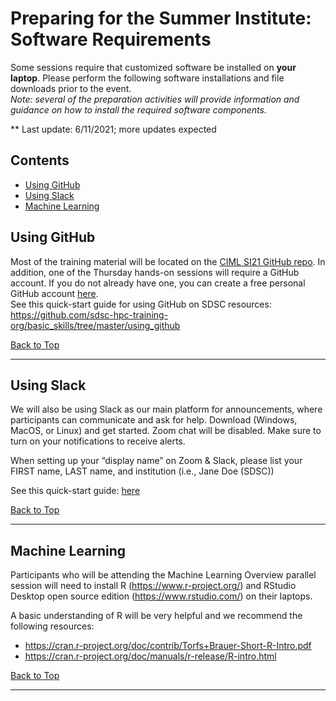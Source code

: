 # Preparing for the Summer Institute: Software Requirements
Some sessions require that customized software be installed on **your laptop**. Please perform the following software installations and file downloads prior to the event. <br/> *Note: several of the preparation activities will provide information and guidance on how to install the required software components.*

** Last update:  6/11/2021; more updates expected

## Contents <a name="top"></a>

 * [Using GitHub](#github)
 * [Using Slack](#slack)
 * [Machine Learning](#mach-learn)


## Using GitHub<a name="github"></a>

Most of the training material will be located on the [CIML SI21 GitHub repo](https://github.com/ciml-org/ciml-summer-institute-2021). In addition, one of the Thursday hands-on sessions will require a GitHub account. If you do not already have one, you can create a free personal GitHub account [here](https://docs.github.com/en/github/getting-started-with-github/signing-up-for-github/signing-up-for-a-new-github-account).   
See this quick-start guide for using GitHub on SDSC resources: https://github.com/sdsc-hpc-training-org/basic_skills/tree/master/using_github

[Back to Top](#top)
<hr>

## Using Slack<a name="slack"></a>

We will also be using Slack as our main platform for announcements, where participants can communicate and ask for help. Download (Windows, MacOS, or Linux) and get started. Zoom chat will be disabled. Make sure to turn on your notifications to receive alerts.  
 
When setting up your “display name” on Zoom & Slack, please list your FIRST name, LAST name, and institution (i.e., Jane Doe (SDSC))

See this quick-start guide: [here](https://slack.com/help/articles/218080037-Getting-started-for-new-Slack-users)


[Back to Top](#top)
<hr>

## Machine Learning  <a name="mach-learn"></a>

Participants who will be attending the Machine Learning Overview parallel session will need to install R (https://www.r-project.org/) and RStudio Desktop open source edition (https://www.rstudio.com/) on their laptops. 

A basic understanding of R will be very helpful and we recommend the following resources:

* https://cran.r-project.org/doc/contrib/Torfs+Brauer-Short-R-Intro.pdf
* https://cran.r-project.org/doc/manuals/r-release/R-intro.html

[Back to Top](#top)
<hr>

